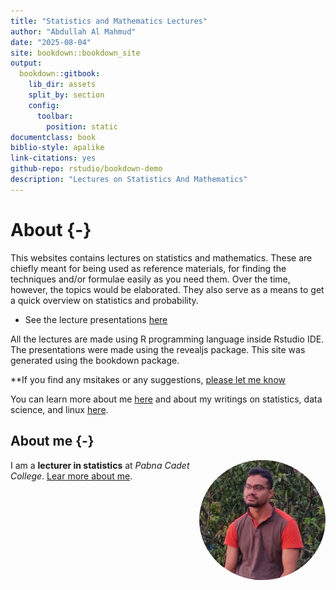 ```yaml
--- 
title: "Statistics and Mathematics Lectures"
author: "Abdullah Al Mahmud"
date: "2025-08-04"
site: bookdown::bookdown_site
output:
  bookdown::gitbook:
    lib_dir: assets
    split_by: section
    config:
      toolbar:
        position: static
documentclass: book
biblio-style: apalike
link-citations: yes
github-repo: rstudio/bookdown-demo
description: "Lectures on Statistics And Mathematics"
---
```


# About {-}

This websites contains lectures on statistics and mathematics. These are chiefly meant for being used as reference materials, for finding the techniques and/or formulae easily as you need them. Over the time, however, the topics would be elaborated. They also serve as a means to get a quick overview on statistics and probability. 

- See the lecture presentations [here](#pres)  

All the lectures are made using R programming language inside Rstudio IDE. The presentations were made using the revealjs package. This site was generated using the bookdown package. 

**If you find any msitakes or any suggestions, [please let me know](https://www.thinkermahmud.com/)

You can learn more about me [here](www.thinkermahmud.com) and about my writings on statistics, data science, and linux [here](www.statmania.info).

## About me {-}

<img style="float: right; border-radius: 50%;" src="img/mahmud.jpg" width="40%">

I am a **lecturer in statistics** at *Pabna Cadet College*. [Lear more about me](https://www.thinkermahmud.com/).
